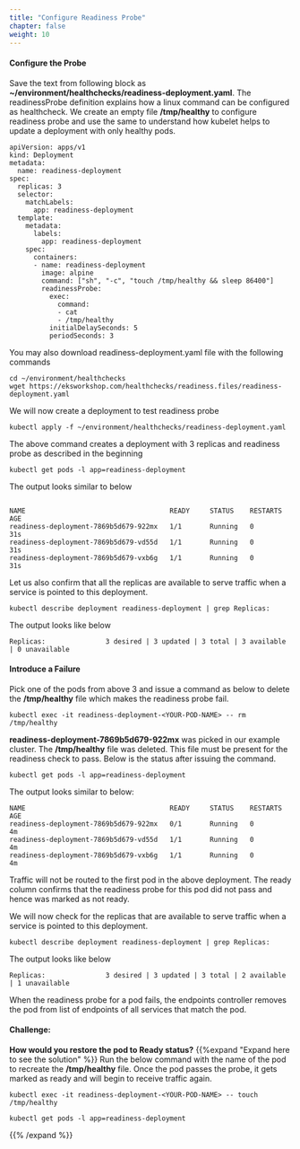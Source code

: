 ```yaml
---
title: "Configure Readiness Probe"
chapter: false
weight: 10
---
```


#### Configure the Probe

Save the text from following block as **~/environment/healthchecks/readiness-deployment.yaml**. The readinessProbe definition explains how a linux command can be configured as healthcheck. We create an empty file **/tmp/healthy** to configure readiness probe and use the same to understand how kubelet helps to update a deployment with only healthy pods. 

```
apiVersion: apps/v1
kind: Deployment
metadata:
  name: readiness-deployment
spec:
  replicas: 3
  selector:
    matchLabels:
      app: readiness-deployment
  template:
    metadata:
      labels:
        app: readiness-deployment
    spec:
      containers:
      - name: readiness-deployment
        image: alpine
        command: ["sh", "-c", "touch /tmp/healthy && sleep 86400"]
        readinessProbe:
          exec:
            command:
            - cat
            - /tmp/healthy
          initialDelaySeconds: 5
          periodSeconds: 3

```

You may also download readiness-deployment.yaml file with the following commands

```
cd ~/environment/healthchecks
wget https://eksworkshop.com/healthchecks/readiness.files/readiness-deployment.yaml
```

We will now create a deployment to test readiness probe

```
kubectl apply -f ~/environment/healthchecks/readiness-deployment.yaml
```

The above command creates a deployment with 3 replicas and readiness probe as described in the beginning


```
kubectl get pods -l app=readiness-deployment
```

The output looks similar to below

```

NAME                                    READY     STATUS    RESTARTS   AGE
readiness-deployment-7869b5d679-922mx   1/1       Running   0          31s
readiness-deployment-7869b5d679-vd55d   1/1       Running   0          31s
readiness-deployment-7869b5d679-vxb6g   1/1       Running   0          31s
```

Let us also confirm that all the replicas are available to serve traffic when a service is pointed to this deployment.

```
kubectl describe deployment readiness-deployment | grep Replicas:
```

The output looks like below

```
Replicas:               3 desired | 3 updated | 3 total | 3 available | 0 unavailable
```

#### Introduce a Failure
Pick one of the pods from above 3 and issue a command as below to delete the **/tmp/healthy** file which makes the readiness probe fail.

```
kubectl exec -it readiness-deployment-<YOUR-POD-NAME> -- rm /tmp/healthy
```

**readiness-deployment-7869b5d679-922mx** was picked in our example cluster. The **/tmp/healthy** file was deleted. This file must be present for the readiness check to pass. Below is the status after issuing the command.

```
kubectl get pods -l app=readiness-deployment
```

The output looks similar to below:
```
NAME                                    READY     STATUS    RESTARTS   AGE
readiness-deployment-7869b5d679-922mx   0/1       Running   0          4m
readiness-deployment-7869b5d679-vd55d   1/1       Running   0          4m
readiness-deployment-7869b5d679-vxb6g   1/1       Running   0          4m
```
Traffic will not be routed to the first pod in the above deployment. The ready column confirms that the readiness probe for this pod did not pass and hence was marked as not ready. 

We will now check for the replicas that are available to serve traffic when a service is pointed to this deployment.

```
kubectl describe deployment readiness-deployment | grep Replicas:
```

The output looks like below

```
Replicas:               3 desired | 3 updated | 3 total | 2 available | 1 unavailable
```

When the readiness probe for a pod fails, the endpoints controller removes the pod from list of endpoints of all services that match the pod.

#### Challenge: 
**How would you restore the pod to Ready status?**
{{%expand "Expand here to see the solution" %}}
Run the below command with the name of the pod to recreate the **/tmp/healthy** file. Once the pod passes the probe, it gets marked as ready and will begin to receive traffic again.

```
kubectl exec -it readiness-deployment-<YOUR-POD-NAME> -- touch /tmp/healthy
```
```
kubectl get pods -l app=readiness-deployment
```
{{% /expand %}}
